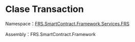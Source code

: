# Clase Transaction

Namespace：[FRS.SmartContract.Framework.Services.FRS](../FRS.md)

Assembly：FRS.SmartContract.Framework


